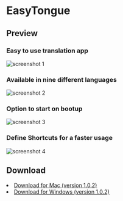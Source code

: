 # EasyTongue

## Preview

### Easy to use translation app
![screenshot 1](https://florianfe.github.io/screenshots/easy-tongue/screenshot-1.png)

### Available in nine different languages
![screenshot 2](https://florianfe.github.io/screenshots/easy-tongue/screenshot-2.png)

### Option to start on bootup
![screenshot 3](https://florianfe.github.io/screenshots/easy-tongue/screenshot-3.png)

### Define Shortcuts for a faster usage
![screenshot 4](https://florianfe.github.io/screenshots/easy-tongue/screenshot-4.png)

## Download
<li><a href="https://github.com/FlorianFe/EasyTongue/releases/download/v1.0.3/easy-tongue.dmg">Download for Mac (version 1.0.2)</a></li>
<li><a href="https://github.com/FlorianFe/EasyTongue/releases/download/v1.0.3/easy-tongue.exe">Download for Windows (version 1.0.2)</a></li>
